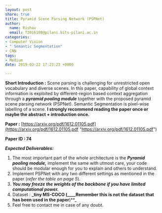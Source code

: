 ```yaml
---
layout: post
share: true
title: Pyramid Scene Parsing Network (PSPNet)
author:
  name: Rishav
  email: f2016108@pilani.bits-pilani.ac.in
categories:
- Computer Vision
- " Semantic Segmentation"
- CNN
tags:
- Medium
date: 2019-03-22 17:23:23 +0000

---
```

**Short Introduction :** Scene parsing is challenging for unrestricted open vocabulary and diverse scenes. In this paper, capability of global context information is exploited by different-region based context aggregation through a **_pyramid pooling module_** together with the proposed pyramid scene parsing network (PSPNet). Semantic Segmentation is pixel-wise labelling of a scene. **I strongly recommend reading the paper once or maybe the abstract + introduction once.**

**Paper :** [https://arxiv.org/pdf/1612.01105.pdf](https://arxiv.org/pdf/1612.01105.pdf "https://arxiv.org/pdf/1612.01105.pdf")

**Paper ID : 74**

**_Expected Deliverables:_**

1. The most important part of the whole architecture is the **_Pyramid pooling module,_** implement the same with utmost care, your code should be modular enough for you to explain and others to understand.
2. Implement PSPNet with any two different settings as mentioned in the paper (_refer the table on page 5_).
3. **_You may freeze the weights of the backbone if you have limited computational power._**
4. Dataset : **_tiny MS-COCO (____Remember this is not the dataset that has been used in the paper**)**_
5. Feel free to contact me in case of any doubt.